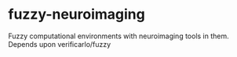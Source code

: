 # fuzzy-neuroimaging
Fuzzy computational environments with neuroimaging tools in them. Depends upon verificarlo/fuzzy

